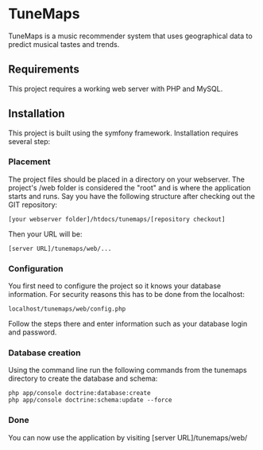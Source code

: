 # TuneMaps
TuneMaps is a music recommender system that uses geographical data to predict musical tastes and trends.

## Requirements
This project requires a working web server with PHP and MySQL.

## Installation
This project is built using the symfony framework. Installation requires several step:

### Placement
The project files should be placed in a directory on your webserver. The project's /web folder is considered the "root" and is where the application starts and runs. Say you have the following structure after checking out the GIT repository:
```
[your webserver folder]/htdocs/tunemaps/[repository checkout]
```
Then your URL will be:
```
[server URL]/tunemaps/web/...
```

### Configuration
You first need to configure the project so it knows your database information. For security reasons this has to be done from the localhost:
```
localhost/tunemaps/web/config.php
```

Follow the steps there and enter information such as your database login and password.

### Database creation
Using the command line run the following commands from the tunemaps directory to create the database and schema:
```
php app/console doctrine:database:create
php app/console doctrine:schema:update --force
```

### Done
You can now use the application by visiting
	[server URL]/tunemaps/web/

